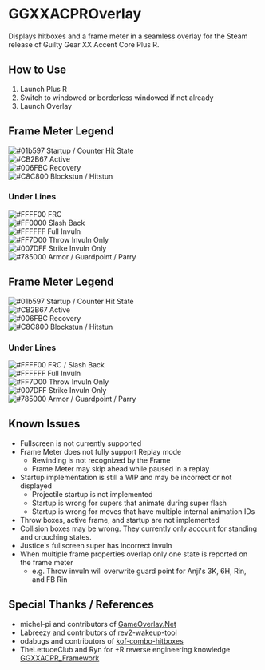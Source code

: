 # GGXXACPROverlay
Displays hitboxes and a frame meter in a seamless overlay for the Steam release of Guilty Gear XX Accent Core Plus R.

## How to Use
1. Launch Plus R 
2. Switch to windowed or borderless windowed if not already
3. Launch Overlay

## Frame Meter Legend
![#01b597](https://placehold.co/15x15/01b597/01b597.png) Startup / Counter Hit State <br>
![#CB2B67](https://placehold.co/15x15/CB2B67/CB2B67.png) Active <br>
![#006FBC](https://placehold.co/15x15/006FBC/006FBC.png) Recovery <br>
![#C8C800](https://placehold.co/15x15/C8C800/C8C800.png) Blockstun / Hitstun <br>
### Under Lines
![#FFFF00](https://placehold.co/15x15/FFFF00/FFFF00.png) FRC <br>
![#FF0000](https://placehold.co/15x15/FF0000/FF0000.png) Slash Back <br>
![#FFFFFF](https://placehold.co/15x15/FFFFFF/FFFFFF.png) Full Invuln <br>
![#FF7D00](https://placehold.co/15x15/FF7D00/FF7D00.png) Throw Invuln Only <br>
![#007DFF](https://placehold.co/15x15/007DFF/007DFF.png) Strike Invuln Only <br>
![#785000](https://placehold.co/15x15/785000/785000.png) Armor / Guardpoint / Parry<br>

## Frame Meter Legend
![#01b597](https://placehold.co/15x15/01b597/01b597.png) Startup / Counter Hit State <br>
![#CB2B67](https://placehold.co/15x15/CB2B67/CB2B67.png) Active <br>
![#006FBC](https://placehold.co/15x15/006FBC/006FBC.png) Recovery <br>
![#C8C800](https://placehold.co/15x15/C8C800/C8C800.png) Blockstun / Hitstun <br>
### Under Lines
![#FFFF00](https://placehold.co/15x15/FFFF00/FFFF00.png) FRC / Slash Back <br>
![#FFFFFF](https://placehold.co/15x15/FFFFFF/FFFFFF.png) Full Invuln <br>
![#FF7D00](https://placehold.co/15x15/FF7D00/FF7D00.png) Throw Invuln Only <br>
![#007DFF](https://placehold.co/15x15/007DFF/007DFF.png) Strike Invuln Only <br>
![#785000](https://placehold.co/15x15/785000/785000.png) Armor / Guardpoint / Parry<br>

## Known Issues
- Fullscreen is not currently supported
- Frame Meter does not fully support Replay mode
    - Rewinding is not recognized by the Frame
    - Frame Meter may skip ahead while paused in a replay
- Startup implementation is still a WIP and may be incorrect or not displayed
    - Projectile startup is not implemented
    - Startup is wrong for supers that animate during super flash
    - Startup is wrong for moves that have multiple internal animation IDs
- Throw boxes, active frame, and startup are not implemented
- Collision boxes may be wrong. They currently only account for standing and crouching states.
- Justice's fullscreen super has incorrect invuln
- When multiple frame properties overlap only one state is reported on the frame meter
    - e.g. Throw invuln will overwrite guard point for Anji's 3K, 6H, Rin, and FB Rin

## Special Thanks / References
- michel-pi and contributors of [GameOverlay.Net](https://github.com/michel-pi/GameOverlay.Net)
- Labreezy and contributors of [rev2-wakeup-tool](https://github.com/Labreezy/rev2-wakeup-tool)
- odabugs and contributors of [kof-combo-hitboxes](https://github.com/odabugs/kof-combo-hitboxes)
- TheLettuceClub and Ryn for +R reverse engineering knowledge [GGXXACPR_Framework](https://github.com/TheLettuceClub/GGXXACPR_Framework)
